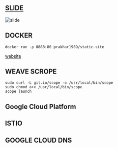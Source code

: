 ## [SLIDE](https://docs.google.com/presentation/d/1T_3_eHCVHuG1WDzLqoFSBpEYqcino7NZT9rh7i9Li_c/edit?usp=sharing)
![slide](https://github.com/nitikornchumnankul/istio-demo-with-nginx-helloworld/blob/master/Annotation%202020-03-29%20231843.png)


## DOCKER 
```
docker run -p 8888:80 prakhar1989/static-site
```
[website](https://docker-curriculum.com/)

## WEAVE SCROPE
```
sudo curl -L git.io/scope -o /usr/local/bin/scope
sudo chmod a+x /usr/local/bin/scope
scope launch
```

## Google Cloud Platform


## ISTIO


## GOOGLE CLOUD DNS




